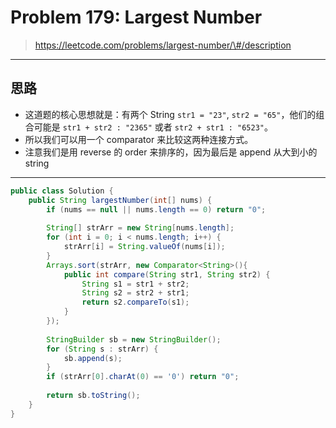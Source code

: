 # Problem 179: Largest Number

> https://leetcode.com/problems/largest-number/\#/description

----------

## 思路

* 这道题的核心思想就是：有两个 String `str1 = "23"`, `str2 = "65"`，他们的组合可能是 `str1 + str2 : "2365"` 或者 `str2 + str1 : "6523"`。
* 所以我们可以用一个 comparator 来比较这两种连接方式。
* 注意我们是用 reverse 的 order 来排序的，因为最后是 append 从大到小的 string

----------

```java
public class Solution {
    public String largestNumber(int[] nums) {
        if (nums == null || nums.length == 0) return "0";
        
        String[] strArr = new String[nums.length];
        for (int i = 0; i < nums.length; i++) {
            strArr[i] = String.valueOf(nums[i]);
        }
        Arrays.sort(strArr, new Comparator<String>(){
            public int compare(String str1, String str2) {
                String s1 = str1 + str2;
                String s2 = str2 + str1;
                return s2.compareTo(s1);
            }
        });
        
        StringBuilder sb = new StringBuilder();
        for (String s : strArr) {
            sb.append(s);
        }
        if (strArr[0].charAt(0) == '0') return "0";
        
        return sb.toString();
    }
}
```



